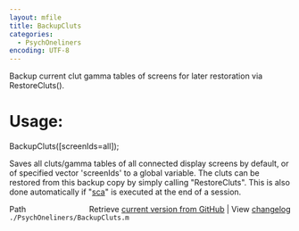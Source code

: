 ```yaml
---
layout: mfile
title: BackupCluts
categories:
  - PsychOneliners
encoding: UTF-8
---
```


Backup current clut gamma tables of screens for later restoration via RestoreCluts\(\).

# Usage:

BackupCluts\(\[screenIds=all\]\);

Saves all cluts/gamma tables of all connected display screens by default,
or of specified vector 'screenIds' to a global variable. The cluts can be
restored from this backup copy by simply calling "RestoreCluts". This is
also done automatically if "[sca](/docs/sca)" is executed at the end of a session.



<div class="code_header" style="text-align:right;">
  <span style="float:left;">Path&nbsp;&nbsp;</span> <span class="counter">Retrieve <a href=
  "https://raw.github.com/Psychtoolbox-3/Psychtoolbox-3/beta/./PsychOneliners/BackupCluts.m">current version from GitHub</a> | View <a href=
  "https://github.com/Psychtoolbox-3/Psychtoolbox-3/commits/beta/./PsychOneliners/BackupCluts.m">changelog</a></span>
</div>
<div class="code">
  <code>./PsychOneliners/BackupCluts.m</code>
</div>

